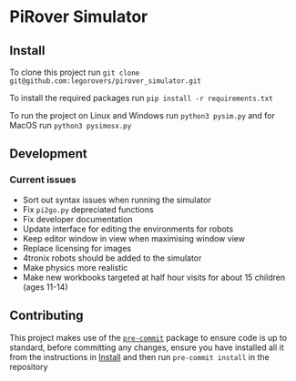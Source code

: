 # PiRover Simulator



## Install

To clone this project run `git clone git@github.com:legorovers/pirover_simulator.git`

To install the required packages run `pip install -r requirements.txt`

To run the project on Linux and Windows run `python3 pysim.py` and for MacOS run `python3 pysimosx.py`


## Development

### Current issues

- Sort out syntax issues when running the simulator
- Fix `pi2go.py` depreciated functions
- Fix developer documentation
- Update interface for editing the environments for robots
- Keep editor window in view when maximising window view
- Replace licensing for images
- 4tronix robots should be added to the simulator
- Make physics more realistic
- Make new workbooks targeted at half hour visits for about 15 children (ages 11-14)

## Contributing

This project makes use of the [`pre-commit`](https://pre-commit.com/) package to ensure code is up to standard,
before committing any changes, ensure you have installed all it from the instructions in [Install](#install) and then run `pre-commit install` in the repository
